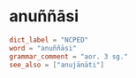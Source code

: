 # anuññāsi

``` toml
dict_label = "NCPED"
word = "anuññāsi"
grammar_comment = "aor. 3 sg."
see_also = ["anujānāti"]
```


